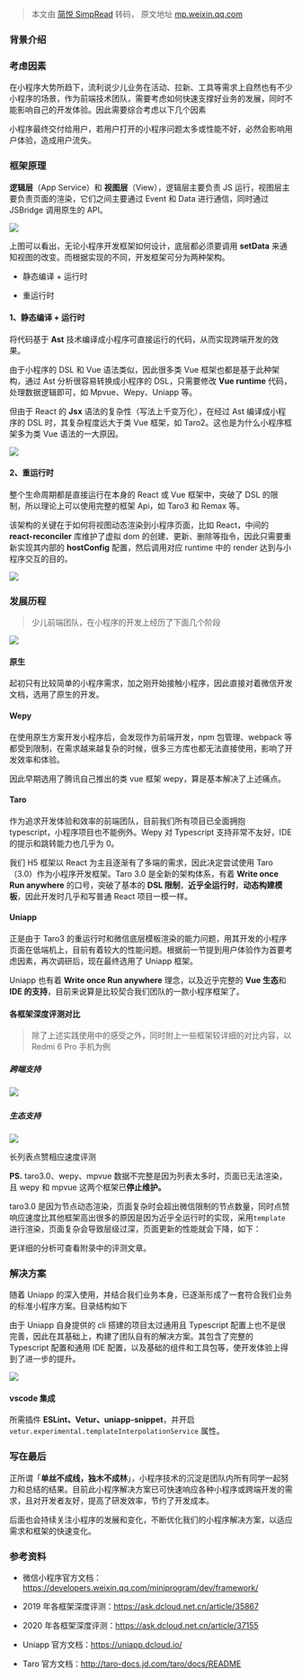 > 本文由 [简悦 SimpRead](http://ksria.com/simpread/) 转码， 原文地址 [mp.weixin.qq.com](https://mp.weixin.qq.com/s/bwW94Ls7As0AyQCPQikDvg)

### 背景介绍

### 考虑因素

在小程序大势所趋下，流利说少儿业务在活动、拉新、工具等需求上自然也有不少小程序的场景，作为前端技术团队，需要考虑如何快速支撑好业务的发展，同时不能影响自己的开发体验。因此需要综合考虑以下几个因素

小程序最终交付给用户，若用户打开的小程序问题太多或性能不好，必然会影响用户体验，造成用户流失。

### 框架原理

**逻辑层**（App Service）和 **视图层**（View），逻辑层主要负责 JS 运行，视图层主要负责页面的渲染，它们之间主要通过 Event 和 Data 进行通信，同时通过 JSBridge 调用原生的 API。

![](https://mmbiz.qpic.cn/mmbiz_png/IJlqcHFxF3aqgURMDuDXwpfySGDdwLGPWA6RzKy7l0KSAfvnt0LPiaIptASH73iaia6HwqPDclkwBP8muhVJKico9Q/640?wx_fmt=png)

上图可以看出，无论小程序开发框架如何设计，底层都必须要调用 **setData** 来通知视图的改变。而根据实现的不同，开发框架可分为两种架构。  

*   静态编译 + 运行时
    
*   重运行时
    

#### 1、静态编译 + 运行时

将代码基于 **Ast** 技术编译成小程序可直接运行的代码，从而实现跨端开发的效果。

由于小程序的 DSL 和 Vue 语法类似，因此很多类 Vue 框架也都是基于此种架构，通过 Ast 分析很容易转换成小程序的 DSL，只需要修改 **Vue runtime** 代码，处理数据逻辑即可，如 Mpvue、Wepy、Uniapp 等。

但由于 React 的 **Jsx** 语法的复杂性（写法上千变万化），在经过 Ast 编译成小程序的 DSL 时，其复杂程度远大于类 Vue 框架，如 Taro2。这也是为什么小程序框架多为类 Vue 语法的一大原因。

![](https://mmbiz.qpic.cn/mmbiz_png/IJlqcHFxF3aqgURMDuDXwpfySGDdwLGPcqNnNhe1PDicaJnGicoBc8N3PpibJVmhVp5hLaDNANcVgDXU4iaL1ojpJQ/640?wx_fmt=png)

#### 2、重运行时  

整个生命周期都是直接运行在本身的 React 或 Vue 框架中，突破了 DSL 的限制，所以理论上可以使用完整的框架 Api，如 Taro3 和 Remax 等。

该架构的关键在于如何将视图动态渲染到小程序页面，比如 React，中间的 **react-reconciler** 库维护了虚拟 dom 的创建、更新、删除等指令，因此只需要重新实现其内部的 **hostConfig** 配置，然后调用对应 runtime 中的 render 达到与小程序交互的目的。

![](https://mmbiz.qpic.cn/mmbiz_png/IJlqcHFxF3aqgURMDuDXwpfySGDdwLGPRaLNiaqzPYhQy7ZMxxibN2K6AibGRT4PCk4WwaloDAZM3bpTwibPonv8qA/640?wx_fmt=png)

### 发展历程

> 少儿前端团队，在小程序的开发上经历了下面几个阶段

![](https://mmbiz.qpic.cn/mmbiz_png/IJlqcHFxF3aqgURMDuDXwpfySGDdwLGPkGGdq3DJYibE7uarxgnaV0q8uuG4VLicqCOIHctFPGWnmdyibaKUdxpiaA/640?wx_fmt=png)

#### 原生  

起初只有比较简单的小程序需求，加之刚开始接触小程序，因此直接对着微信开发文档，选用了原生的开发。

#### Wepy

在使用原生方案开发小程序后，会发现作为前端开发，npm 包管理、webpack 等都受到限制，在需求越来越复杂的时候，很多三方库也都无法直接使用，影响了开发效率和体验。

因此早期选用了腾讯自己推出的类 vue 框架 wepy，算是基本解决了上述痛点。

#### Taro

作为追求开发体验和效率的前端团队，目前我们所有项目已全面拥抱 typescript，小程序项目也不能例外。Wepy 对 Typescript 支持非常不友好，IDE 的提示和跳转能力也几乎为 0。

我们 H5 框架以 React 为主且逐渐有了多端的需求，因此决定尝试使用 Taro（3.0）作为小程序开发框架。Taro 3.0 是全新的架构体系，有着 **Write once Run anywhere** 的口号，突破了基本的 **DSL 限制**，**近乎全运行时**，**动态构建模板**，因此开发时几乎和写普通 React 项目一模一样。

#### Uniapp

正是由于 Taro3 的重运行时和微信底层模板渲染的能力问题，用其开发的小程序页面在低端机上，目前有着较大的性能问题。根据前一节提到用户体验作为首要考虑因素，再次调研后，现在最终选用了 Uniapp 框架。

Uniapp 也有着 **Write once Run anywhere** 理念，以及近乎完整的 **Vue 生态**和 **IDE 的支持**，目前来说算是比较契合我们团队的一款小程序框架了。

#### 各框架深度评测对比

> 除了上述实践使用中的感受之外，同时附上一些框架较详细的对比内容，以 Redmi 6 Pro 手机为例

##### 跨端支持

##### ![](https://mmbiz.qpic.cn/mmbiz_png/IJlqcHFxF3aqgURMDuDXwpfySGDdwLGP4L6vJcC51eTk9Zo1yX6LU5x3q9YGGmaF44kRicS5q96RTW7ZEOXgicKA/640?wx_fmt=png)

##### 生态支持

![](https://mmbiz.qpic.cn/mmbiz_png/IJlqcHFxF3aqgURMDuDXwpfySGDdwLGPFwL8p8a16UgA9cU9awV9aPDb4xwezOAsaW9L5FD66ib81eK1ViaUOibcQ/640?wx_fmt=png)

长列表点赞相应速度评测

**PS.** taro3.0、wepy、mpvue 数据不完整是因为列表太多时，页面已无法渲染，且 wepy 和 mpvue 这两个框架已**停止维护。**

taro3.0 是因为节点动态渲染，页面复杂时会超出微信限制的节点数量，同时点赞响应速度比其他框架高出很多的原因是因为近乎全运行时的实现，采用`template`进行渲染，页面复杂会导致层级过深，页面更新的性能就会下降，如下：

更详细的分析可查看附录中的评测文章。

### 解决方案

随着 Uniapp 的深入使用，并结合我们业务本身，已逐渐形成了一套符合我们业务的标准小程序方案。目录结构如下

由于 Uniapp 自身提供的 cli 搭建的项目太过通用且 Typescript 配置上也不是很完善，因此在其基础上，构建了团队自有的解决方案。其包含了完整的 Typescript 配置和通用 IDE 配置，以及基础的组件和工具包等，使开发体验上得到了进一步的提升。

![](https://mmbiz.qpic.cn/mmbiz_gif/IJlqcHFxF3aqgURMDuDXwpfySGDdwLGPVBmWznoibpsPRcP8frsIZjNd07telFjibpt5UvuTAI0rDTZfA9QVPUlQ/640?wx_fmt=gif)

#### vscode 集成  

所需插件 **ESLint、Vetur、uniapp-snippet**，并开启`vetur.experimental.templateInterpolationService` 属性。

### 写在最后

正所谓「**单丝不成线，独木不成林**」，小程序技术的沉淀是团队内所有同学一起努力和总结的结果。目前此小程序解决方案已可快速响应各种小程序或跨端开发的需求，且对开发者友好，提高了研发效率，节约了开发成本。

后面也会持续关注小程序的发展和变化，不断优化我们的小程序解决方案，以适应需求和框架的快速变化。

### 参考资料

*   微信小程序官方文档：https://developers.weixin.qq.com/miniprogram/dev/framework/
    
*   2019 年各框架深度评测：https://ask.dcloud.net.cn/article/35867
    
*   2020 年各框架深度评测：https://ask.dcloud.net.cn/article/37155
    
*   Uniapp 官方文档：https://uniapp.dcloud.io/
    
*   Taro 官方文档：http://taro-docs.jd.com/taro/docs/README
